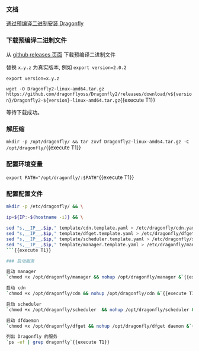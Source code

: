 
### 文档

[通过预编译二进制安装 Dragonfly](https://d7y.io/docs/setup/install/source)

### 下载预编译二进制文件

从 [github releases 页面](https://github.com/dragonflyoss/Dragonfly2/releases) 下载预编译二进制文件

替换 `x.y.z` 为真实版本, 例如 `export version=2.0.2`

`export version=x.y.z`

`wget -O Dragonfly2-linux-amd64.tar.gz https://github.com/dragonflyoss/Dragonfly2/releases/download/v${version}/Dragonfly2-${version}-linux-amd64.tar.gz`{{execute T1}}

等待下载成功。

### 解压缩

`mkdir -p /opt/dragonfly/ && tar zxvf Dragonfly2-linux-amd64.tar.gz -C /opt/dragonfly/`{{execute T1}}

### 配置环境变量

`export PATH="/opt/dragonfly/:$PATH"`{{execute T1}}

### 配置配置文件

```sh
mkdir -p /etc/dragonfly/ && \

ip=${IP:-$(hostname -i)} && \

sed "s,__IP__,$ip," template/cdn.template.yaml > /etc/dragonfly/cdn.yaml && \
sed "s,__IP__,$ip," template/dfget.template.yaml > /etc/dragonfly/dfget.yaml && \
sed "s,__IP__,$ip," template/scheduler.template.yaml > /etc/dragonfly/scheduler.yaml && \
sed "s,__IP__,$ip," template/manager.template.yaml > /etc/dragonfly/manager.yaml
```{{execute T1}}

### 启动服务

启动 manager
`chmod +x /opt/dragonfly/manager && nohup /opt/dragonfly/manager &`{{execute T1}}

启动 cdn
`chmod +x /opt/dragonfly/cdn && nohup /opt/dragonfly/cdn &`{{execute T1}}

启动 scheduler
`chmod +x /opt/dragonfly/scheduler  && nohup /opt/dragonfly/scheduler &`{{execute T1}}

启动 dfdaemon
`chmod +x /opt/dragonfly/dfget && nohup /opt/dragonfly/dfget daemon &`{{execute T1}}

列出 Dragonfly 的服务
`ps -ef | grep dragonfly`{{execute T1}}
